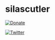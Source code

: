 # silascutler
[![Donate](https://img.shields.io/badge/Donate-PayPal-green.svg)](https://www.paypal.com/paypalme/silascutler)

[![Twitter](https://img.shields.io/twitter/follow/silascutler?style=social)](https://twitter.com/silascutler)



